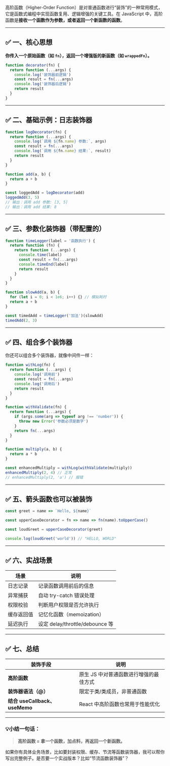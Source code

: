 高阶函数（Higher-Order Function）是对普通函数进行“装饰”的一种常用模式，它是函数式编程中实现函数复用、逻辑增强的关键工具。在 JavaScript 中，高阶函数是**接收一个函数作为参数，或者返回一个新函数的函数**。

---

## ✅ 一、核心思想

**你传入一个原始函数（如 `fn`），返回一个增强版的新函数（如 `wrappedFn`）。**

```ts
function decorator(fn) {
  return function (...args) {
    console.log('装饰器前逻辑')
    const result = fn(...args)
    console.log('装饰器后逻辑')
    return result
  }
}
```

---

## ✅ 二、基础示例：日志装饰器

```ts
function logDecorator(fn) {
  return function (...args) {
    console.log(`调用 ${fn.name} 参数:`, args)
    const result = fn(...args)
    console.log(`调用 ${fn.name} 结果:`, result)
    return result
  }
}

function add(a, b) {
  return a + b
}

const loggedAdd = logDecorator(add)
loggedAdd(3, 5)
// 输出：调用 add 参数: [3, 5]
// 输出：调用 add 结果: 8
```

---

## ✅ 三、参数化装饰器（带配置的）

```ts
function timeLogger(label = '函数执行') {
  return function (fn) {
    return function (...args) {
      console.time(label)
      const result = fn(...args)
      console.timeEnd(label)
      return result
    }
  }
}

function slowAdd(a, b) {
  for (let i = 0; i < 1e6; i++) {} // 模拟耗时
  return a + b
}

const timedAdd = timeLogger('加法')(slowAdd)
timedAdd(2, 3)
```

---

## ✅ 四、组合多个装饰器

你还可以组合多个装饰器，就像中间件一样：

```ts
function withLog(fn) {
  return function (...args) {
    console.log('调用前')
    const result = fn(...args)
    console.log('调用后')
    return result
  }
}

function withValidate(fn) {
  return function (...args) {
    if (args.some(arg => typeof arg !== 'number')) {
      throw new Error('参数必须是数字')
    }
    return fn(...args)
  }
}

function multiply(a, b) {
  return a * b
}

const enhancedMultiply = withLog(withValidate(multiply))
enhancedMultiply(2, 4) // 正常
// enhancedMultiply(2, 'a') // 报错
```

---

## ✅ 五、箭头函数也可以被装饰

```ts
const greet = name => `Hello, ${name}`

const upperCaseDecorator = fn => name => fn(name).toUpperCase()

const loudGreet = upperCaseDecorator(greet)

console.log(loudGreet('world')) // "HELLO, WORLD"
```

---

## ✅ 六、实战场景

| 场景    | 说明                           |
| ----- | ---------------------------- |
| 日志记录  | 记录函数调用前后的信息                  |
| 异常捕获  | 自动 try-catch 错误处理            |
| 权限校验  | 判断用户权限是否允许执行                 |
| 缓存返回值 | 记忆化函数（memoization）           |
| 延迟执行  | 设定 delay/throttle/debounce 等 |

---

## ✅ 七、总结

| 装饰手段                       | 说明                    |
| -------------------------- | --------------------- |
| **高阶函数**                   | 原生 JS 中对普通函数进行增强的最佳方式 |
| **装饰器语法（@）**               | 限定于类/类成员，非普通函数        |
| **结合 useCallback、useMemo** | React 中高阶函数也常用于性能优化   |

---

### 💡小结一句话：

> **高阶函数 = 拿一个函数，加点料，再返回一个新函数。**

如果你有具体业务场景，比如要封装权限、缓存、节流等函数装饰器，我可以帮你写出完整例子。是否要一个实战版本？比如“节流函数装饰器”？
